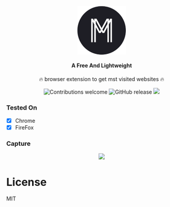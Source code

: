 <div align="center">
  <img src="icons/icon128.png"><br /><br />
  <h4 style="margin-top:0">A Free And Lightweight</h4>
  <p>🔥 browser extension to get mst visited websites 🔥</p>

  ![Contributions welcome](https://img.shields.io/badge/contributions-welcome-brightgreen) ![GitHub release](https://img.shields.io/github/release/Chromo-lib/moster/all?logo=GitHub) ![](https://badgen.net/github/license/Chromo-lib/moster)

</div>

### Tested On
- [x] Chrome
- [x] FireFox

### Capture
<div align="center">
  <img src="https://i.ibb.co/6DXtb9W/New-Bitmap-Image.png">
</div>

# License
MIT
